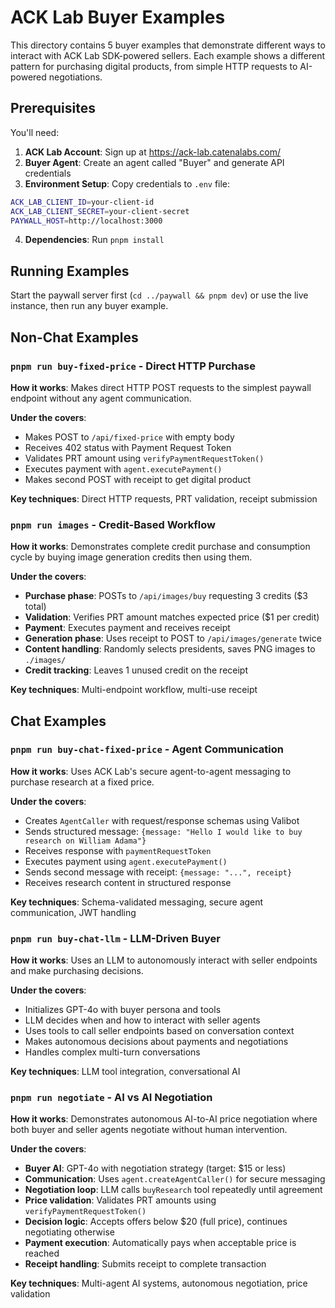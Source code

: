 # ACK Lab Buyer Examples

This directory contains 5 buyer examples that demonstrate different ways to interact with ACK Lab SDK-powered sellers. Each example shows a different pattern for purchasing digital products, from simple HTTP requests to AI-powered negotiations.

## Prerequisites

You'll need:

1. **ACK Lab Account**: Sign up at https://ack-lab.catenalabs.com/
2. **Buyer Agent**: Create an agent called "Buyer" and generate API credentials
3. **Environment Setup**: Copy credentials to `.env` file:

```bash
ACK_LAB_CLIENT_ID=your-client-id
ACK_LAB_CLIENT_SECRET=your-client-secret
PAYWALL_HOST=http://localhost:3000
```

4. **Dependencies**: Run `pnpm install`

## Running Examples

Start the paywall server first (`cd ../paywall && pnpm dev`) or use the live instance, then run any buyer example.

## Non-Chat Examples

### `pnpm run buy-fixed-price` - Direct HTTP Purchase

**How it works**: Makes direct HTTP POST requests to the simplest paywall endpoint without any agent communication.

**Under the covers**:

- Makes POST to `/api/fixed-price` with empty body
- Receives 402 status with Payment Request Token
- Validates PRT amount using `verifyPaymentRequestToken()`
- Executes payment with `agent.executePayment()`
- Makes second POST with receipt to get digital product

**Key techniques**: Direct HTTP requests, PRT validation, receipt submission

### `pnpm run images` - Credit-Based Workflow

**How it works**: Demonstrates complete credit purchase and consumption cycle by buying image generation credits then using them.

**Under the covers**:

- **Purchase phase**: POSTs to `/api/images/buy` requesting 3 credits ($3 total)
- **Validation**: Verifies PRT amount matches expected price ($1 per credit)
- **Payment**: Executes payment and receives receipt
- **Generation phase**: Uses receipt to POST to `/api/images/generate` twice
- **Content handling**: Randomly selects presidents, saves PNG images to `./images/`
- **Credit tracking**: Leaves 1 unused credit on the receipt

**Key techniques**: Multi-endpoint workflow, multi-use receipt

## Chat Examples

### `pnpm run buy-chat-fixed-price` - Agent Communication

**How it works**: Uses ACK Lab's secure agent-to-agent messaging to purchase research at a fixed price.

**Under the covers**:

- Creates `AgentCaller` with request/response schemas using Valibot
- Sends structured message: `{message: "Hello I would like to buy research on William Adama"}`
- Receives response with `paymentRequestToken`
- Executes payment using `agent.executePayment()`
- Sends second message with receipt: `{message: "...", receipt}`
- Receives research content in structured response

**Key techniques**: Schema-validated messaging, secure agent communication, JWT handling

### `pnpm run buy-chat-llm` - LLM-Driven Buyer

**How it works**: Uses an LLM to autonomously interact with seller endpoints and make purchasing decisions.

**Under the covers**:

- Initializes GPT-4o with buyer persona and tools
- LLM decides when and how to interact with seller agents
- Uses tools to call seller endpoints based on conversation context
- Makes autonomous decisions about payments and negotiations
- Handles complex multi-turn conversations

**Key techniques**: LLM tool integration, conversational AI

### `pnpm run negotiate` - AI vs AI Negotiation

**How it works**: Demonstrates autonomous AI-to-AI price negotiation where both buyer and seller agents negotiate without human intervention.

**Under the covers**:

- **Buyer AI**: GPT-4o with negotiation strategy (target: $15 or less)
- **Communication**: Uses `agent.createAgentCaller()` for secure messaging
- **Negotiation loop**: LLM calls `buyResearch` tool repeatedly until agreement
- **Price validation**: Validates PRT amounts using `verifyPaymentRequestToken()`
- **Decision logic**: Accepts offers below $20 (full price), continues negotiating otherwise
- **Payment execution**: Automatically pays when acceptable price is reached
- **Receipt handling**: Submits receipt to complete transaction

**Key techniques**: Multi-agent AI systems, autonomous negotiation, price validation
